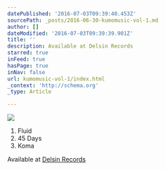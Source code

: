 ```yaml
---
datePublished: '2016-07-03T09:39:40.453Z'
sourcePath: _posts/2016-06-30-kumomusic-vol-1.md
author: []
dateModified: '2016-07-03T09:39:39.901Z'
title: ''
description: Available at Delsin Records
starred: true
inFeed: true
hasPage: true
inNav: false
url: kumomusic-vol-1/index.html
_context: 'http://schema.org'
_type: Article

---
```

![](https://the-grid-user-content.s3-us-west-2.amazonaws.com/c78a08df-10d1-403a-b59d-0caa5c692e5f.jpg)

1. Fluid
2. 45 Days
3. Koma

Available at [Delsin Records][0]

[0]: http://www.delsinrecords.com/release/159/james-kumo/kumomusic-vol-1 "James Kumo - Kumomusic Vol 1"